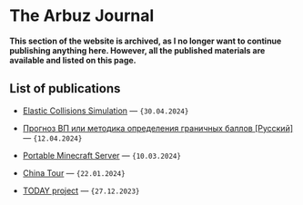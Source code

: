 # The Arbuz Journal

**This section of the website is archived, as I no longer want to continue publishing anything here. However, all the published materials are available and listed on this page.**

## List of publications

* [Elastic Collisions Simulation](https://arbuz.icu/blog/1d-collisions/) — `{30.04.2024}`

* [Прогноз ВП или методика определения граничных баллов [Русский]](https://arbuz.icu/blog/prognoz-vp) — `{12.04.2024}`

* [Portable Minecraft Server](https://arbuz.icu/blog/portable-minecraft) — `{10.03.2024}`

* [China Tour](https://arbuz.icu/blog/china-tour) — `{22.01.2024}`
  
* [TODAY project](https://arbuz.icu/blog/today-project) — `{27.12.2023}`

